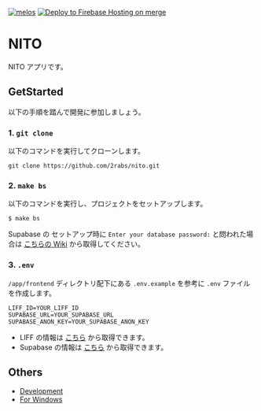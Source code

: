 [![melos](https://img.shields.io/badge/maintained%20with-melos-f700ff.svg?style=flat-square)](https://github.com/invertase/melos)
[![Deploy to Firebase Hosting on merge](https://github.com/2rabs/nito-app/actions/workflows/prod-firebase-hosting-deploy.yml/badge.svg)](https://github.com/2rabs/nito-app/actions/workflows/prod-firebase-hosting-deploy.yml)

# NITO

NITO アプリです。

## GetStarted

以下の手順を踏んで開発に参加しましょう。

### 1. `git clone`

以下のコマンドを実行してクローンします。

```shell
git clone https://github.com/2rabs/nito.git
```

### 2. `make bs`

以下のコマンドを実行し、プロジェクトをセットアップします。

```shell
$ make bs
```

Supabase の セットアップ時に `Enter your database password:` と問われた場合は [こちらの Wiki](https://www.notion.so/2rabs/Supabase-5e6a3dcca45d4345839515eb7058c608) から取得してください。

### 3. `.env`

`/app/frontend` ディレクトリ配下にある `.env.example` を参考に `.env` ファイルを作成します。

```text
LIFF_ID=YOUR_LIFF_ID
SUPABASE_URL=YOUR_SUPABASE_URL
SUPABASE_ANON_KEY=YOUR_SUPABASE_ANON_KEY
```

- LIFF の情報は [こちら](https://developers.line.biz/console/channel/1656946867/liff) から取得できます。
- Supabase の情報は [こちら](https://app.supabase.com/project/hwxxihvcszfhaxlguajv/settings/api) から取得できます。

## Others

- [Development](docs/Development.md)
- [For Windows](docs/ForWindows.md)
